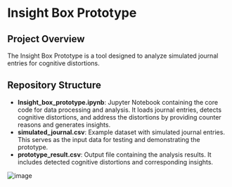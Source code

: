 # Insight Box Prototype

## Project Overview
The Insight Box Prototype is a tool designed to analyze simulated journal entries for cognitive distortions. 

## Repository Structure

- **Insight_box_prototype.ipynb**: Jupyter Notebook containing the core code for data processing and analysis. It loads journal entries, detects cognitive distortions, and address the distortions by providing counter reasons and generates insights.
- **simulated_journal.csv**: Example dataset with simulated journal entries. This serves as the input data for testing and demonstrating the prototype.
- **prototype_result.csv**: Output file containing the analysis results. It includes detected cognitive distortions and corresponding insights.

![image](https://github.com/user-attachments/assets/7b3ae7b8-762e-48fd-803f-74c7c0d4f90e)
